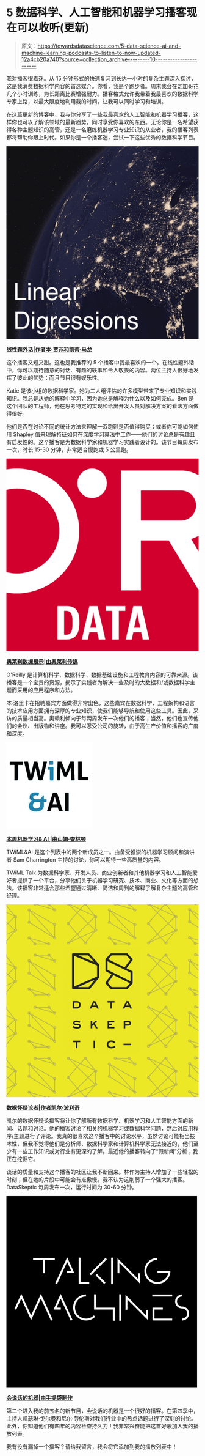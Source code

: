 # 5 数据科学、人工智能和机器学习播客现在可以收听(更新)

> 原文：<https://towardsdatascience.com/5-data-science-ai-and-machine-learning-podcasts-to-listen-to-now-updated-12a4cb20a740?source=collection_archive---------10----------------------->

我对播客很着迷。从 15 分钟形式的快速复习到长达一小时的复杂主题深入探讨，这是我消费数据科学内容的首选媒介。你看，我是个跑步者。周末我会在芝加哥花几个小时训练，为长距离比赛增强耐力。播客格式允许我带着我最喜欢的数据科学专家上路，以最大限度地利用我的时间，让我可以同时学习和培训。

在这篇更新的博客中，我与你分享了一些我最喜欢的人工智能和机器学习播客，这样你也可以了解该领域的最新趋势，同时享受你喜欢的东西。无论你是一名希望获得各种主题知识的高管，还是一名磨练机器学习专业知识的从业者，我的播客列表都将帮助你跟上时代。如果你是一个播客迷，尝试一下这些优秀的数据科学节目。

![](img/3d0da057d7288ab1ea5998a1d8fd6fa4.png)

[**线性题外话|作者本·贾菲和凯蒂·马龙**](https://itunes.apple.com/us/podcast/linear-digressions/id941219323)

这个播客又短又甜。这也是我推荐的 5 个播客中我最喜欢的一个。在线性题外话中，你可以期待随意的对话、有趣的轶事和令人敬畏的内容。两位主持人很好地发挥了彼此的优势；而且节目很有娱乐性。

Katie 是该小组的数据科学家。她为二人组评估的许多模型带来了专业知识和实践知识。我总是从她的解释中学习，因为她总是解释为什么以及如何完成。Ben 是这个团队的工程师，他在思考特定的实现和给出开发人员对解决方案的看法方面做得很好。

他们是否在讨论不同的统计方法来理解一双跑鞋是否值得购买；或者你可能如何使用 Shapley 值来理解特征如何在深度学习算法中工作——他们的讨论总是有趣且有启发性的。这个播客是为数据科学家和机器学习实践者设计的。该节目每周发布一次，时长 15-30 分钟，非常适合慢跑或 5 公里跑。

![](img/34a0cd6c86dbc15cfad72df91e90a079.png)

[**奥莱利数据展示|由奥莱利传媒**](https://itunes.apple.com/us/podcast/oreilly-data-show-oreilly-media-podcast/id944929220)

O'Reilly 是计算机科学、数据科学、数据基础设施和工程教育内容的可靠来源。该播客是一个宝贵的资源，揭示了实践者为解决一些及时的大数据和/或数据科学主题而采用的应用程序和方法。

本·洛里卡在招聘嘉宾方面做得非常出色，这些嘉宾在数据科学、工程架构和语言的技术应用方面拥有深厚的专业知识，使我们能够导航和使用这些工具。因此，采访的质量相当高。奥赖利倾向于每两周发布一次他们的播客；当然，他们也宣传他们的会议、出版物和讲座。我可以忍受公司的旋转，由于高生产价值和播客的广度和深度。

![](img/cb652005abeeabad898483994a25d1a6.png)

[**本周机器学习& AI |由山姆·查林顿**](https://itunes.apple.com/us/podcast/this-week-in-machine-learning-artificial-intelligence/id1116303051?mt=2)

TWiML&AI 是这个列表中的两个新成员之一。由备受推崇的机器学习顾问和演讲者 Sam Charrington 主持的讨论，你可以期待一些高质量的内容。

TWiML Talk 为数据科学家、开发人员、商业创新者和其他机器学习和人工智能爱好者提供了一个平台，分享他们关于机器学习研究、技术、商业、文化等方面的想法。该播客非常适合那些希望通过清晰、简洁和周到的解释了解复杂主题的高管和经理。

![](img/b0d86bc2b6725dde36d4dfcf4a044d6a.png)

[**数据怀疑论者|作者凯尔·波利奇**](https://itunes.apple.com/us/podcast/data-skeptic/id890348705)

凯尔的数据怀疑论播客将让你了解所有数据科学、机器学习和人工智能方面的新闻、话题和讨论。他的播客讨论了相关的机器学习或数据科学问题，然后对应用程序/主题进行了评论。我真的很喜欢这个播客中的讨论水平，虽然讨论可能相当技术性，但我不觉得他们是分析师、数据科学家和计算机科学家无法接近的，他们至少有一些工作知识或对行业有更深的了解。最近他的播客转向了“假新闻”分析；我正在挖掘它。

谈话的质量和支持这个播客的社区让我不断回来。林作为主持人增加了一些轻松的时刻；但在她的片段中可能会有点傲慢。我不认为这削弱了一个强大的播客。DataSkeptic 每周发布一次，运行时间为 30-60 分钟。

![](img/bb505cbaf2a8d8043e8272e795e1df2e.png)

[**会说话的机器|由手提袋制作**](https://itunes.apple.com/us/podcast/talking-machines/id955198749?mt=2)

第二个进入我的前五名的新节目，会说话的机器是一个很好的播客。在第四季中，主持人凯瑟琳·戈尔曼和尼尔·劳伦斯对我们行业中的热点话题进行了深刻的讨论。此外，你知道他们有四年的内容检查持久力！我非常兴奋能把这首好歌加入我的播放列表。

我有没有漏掉一个播客？请给我留言，我会将它添加到我的播放列表中！